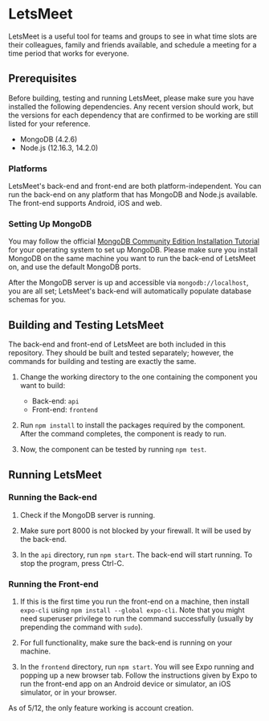 # LetsMeet

LetsMeet is a useful tool for teams and groups to see in what time slots are
their colleagues, family and friends available, and schedule a meeting for a
time period that works for everyone.

## Prerequisites

Before building, testing and running LetsMeet, please make sure you have
installed the following dependencies. Any recent version should work, but the
versions for each dependency that are confirmed to be working are still listed
for your reference.

- MongoDB (4.2.6)
- Node.js (12.16.3, 14.2.0)

### Platforms

LetsMeet's back-end and front-end are both platform-independent. You can run
the back-end on any platform that has MongoDB and Node.js available. The
front-end supports Android, iOS and web.

### Setting Up MongoDB

You may follow the official [MongoDB Community Edition Installation
Tutorial](https://docs.mongodb.com/manual/installation/#mongodb-community-edition-installation-tutorials)
for your operating system to set up MongoDB. Please make sure you install
MongoDB on the same machine you want to run the back-end of LetsMeet on, and
use the default MongoDB ports.

After the MongoDB server is up and accessible via `mongodb://localhost`, you
are all set; LetsMeet's back-end will automatically populate database schemas
for you.

## Building and Testing LetsMeet

The back-end and front-end of LetsMeet are both included in this repository.
They should be built and tested separately; however, the commands for building
and testing are exactly the same.

1. Change the working directory to the one containing the component you want to
   build:
   - Back-end: `api`
   - Front-end: `frontend`

2. Run `npm install` to install the packages required by the component. After
   the command completes, the component is ready to run.

3. Now, the component can be tested by running `npm test`.

## Running LetsMeet

### Running the Back-end

1. Check if the MongoDB server is running.

2. Make sure port 8000 is not blocked by your firewall. It will be used by the
   back-end.

3. In the `api` directory, run `npm start`. The back-end will start running.
   To stop the program, press Ctrl-C.

### Running the Front-end

1. If this is the first time you run the front-end on a machine, then install
   `expo-cli` using `npm install --global expo-cli`. Note that you might need
   superuser privilege to run the command successfully (usually by prepending
   the command with `sudo`).

2. For full functionality, make sure the back-end is running on your machine.

3. In the `frontend` directory, run `npm start`. You will see Expo running and
   popping up a new browser tab. Follow the instructions given by Expo to run
   the front-end app on an Android device or simulator, an iOS simulator, or in
   your browser.

As of 5/12, the only feature working is account creation.
